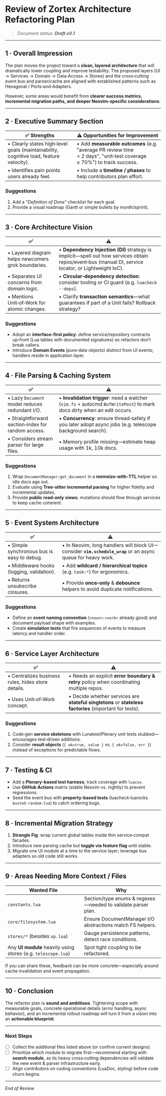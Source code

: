 # Review of Zortex Architecture Refactoring Plan

> _Document status: **Draft v0.1**_

---

## 1 · Overall Impression

The plan moves the project toward a **clean, layered architecture** that will dramatically lower coupling and improve testability.  The proposed layers (UI → Services → Domain → Data‑Access → Stores) and the cross‑cutting event bus and parser/cache are aligned with established patterns such as Hexagonal / Ports‑and‑Adapters.

However, some areas would benefit from **clearer success metrics, incremental migration paths, and deeper Neovim‑specific considerations**.

---

## 2 · Executive Summary Section

| ✅ Strengths | ⚠️ Opportunities for Improvement |
| --- | --- |
| • Clearly states high‑level goals (maintainability, cognitive load, feature velocity). | • Add **measurable outcomes** (e.g. "average PR review time < 2 days", "unit‑test coverage ≥ 70%") to track success. |
| • Identifies pain points users already feel. | • Include a **timeline / phases** to help contributors plan effort. |

### Suggestions
1. Add a _“Definition of Done”_ checklist for each goal.
2. Provide a visual roadmap (Gantt or simple bullets by month/sprint).

---

## 3 · Core Architecture Vision

| ✅ | ⚠️ |
| --- | --- |
| • Layered diagram helps newcomers grok boundaries. | • **Dependency Injection (DI)** strategy is implicit—spell out how services obtain repos/event‑bus (manual DI, service locator, or Lightweight IoC). |
| • Separates UI concerns from domain logic. | • **Circular‑dependency detection**: consider tooling or CI guard (e.g. `luacheck --deps`). |
| • Mentions Unit‑of‑Work for atomic changes. | • Clarify **transaction semantics**—what guarantees if part of a Unit fails? Rollback strategy? |

### Suggestions
* Adopt an **interface‑first policy**: define service/repository contracts up‑front (Lua tables with documented signatures) so refactors don’t break callers.
* Introduce **Domain Events** (pure‑data objects) distinct from UI events; handlers reside in application layer.

---

## 4 · File Parsing & Caching System

| ✅ | ⚠️ |
| --- | --- |
| • Lazy `Document` model reduces redundant I/O. | • **Invalidation trigger**: need a watcher (`vim.fs` + autocmd `BufWritePost`) to mark docs dirty when an edit occurs. |
| • Straightforward section‑index for random access. | • **Concurrency**: ensure thread‑safety if you later adopt async jobs (e.g. telescope background search). |
| • Considers stream parser for large files. | • Memory profile missing—estimate heap usage with 1k, 10k docs. |

### Suggestions
1. Wrap `DocumentManager:get_document` in a **memoize‑with‑TTL** helper so idle docs age out.
2. Evaluate using **Tree‑sitter incremental parsing** for higher fidelity and incremental updates.
3. Provide **public read‑only views**; mutations should flow through services to keep cache coherent.

---

## 5 · Event System Architecture

| ✅ | ⚠️ |
| --- | --- |
| • Simple synchronous bus is easy to debug. | • In Neovim, long handlers will block UI—consider **`vim.schedule_wrap`** or an async queue for heavy work. |
| • Middleware hooks (logging, validation). | • Add **wildcard / hierarchical topics** (e.g. `task:*`) for ergonomics. |
| • Returns unsubscribe closures. | • Provide **once‑only** & **debounce** helpers to avoid duplicate notifications. |

### Suggestions
* Define an **event naming convention** (`<noun>:<verb>` already good) and document payload shape with examples.
* Create **simulation tests** that fire sequences of events to measure latency and handler order.

---

## 6 · Service Layer Architecture

| ✅ | ⚠️ |
| --- | --- |
| • Centralizes business rules, hides store details. | • Needs an explicit **error boundary & retry** policy when coordinating multiple repos. |
| • Uses Unit‑of‑Work concept. | • Decide whether services are **stateful singletons** or **stateless factories** (important for tests). |

### Suggestions
1. Code‑gen **service skeletons** with Lunatest/Plenary unit tests stubbed—encourages test‑driven additions.
2. Consider **result objects** (`{ ok=true, value }` vs. `{ ok=false, err }`) instead of exceptions for predictable flows.

---

## 7 · Testing & CI

* Add a **Plenary‑based test harness**; track coverage with `luacov`.
* Use **GitHub Actions** matrix (stable Neovim vs. nightly) to prevent regressions.
* Seed the event bus with **property‑based tests** (luacheck‐luarocks `busted‑random‑lua`) to catch ordering bugs.

---

## 8 · Incremental Migration Strategy

1. **Strangle Fig**: wrap current global tables inside thin service‑compat facades.
2. Introduce new parsing cache but **toggle via feature flag** until stable.
3. Migrate one UI module at a time to the service layer; leverage bus adapters so old code still works.

---

## 9 · Areas Needing More Context / Files

| Wanted File | Why |
| ----------- | --- |
| `constants.lua` | Section/type enums & regexes—needed to validate parser plan. |
| `core/filesystem.lua` | Ensure DocumentManager I/O abstractions match FS helpers. |
| `stores/*` (besides `xp.lua`) | Gauge persistence patterns, detect race conditions. |
| Any **UI module** heavily using stores (e.g. `telescope.lua`) | Spot tight coupling to be refactored. |

If you can share these, feedback can be more concrete—especially around cache invalidation and event propagation.

---

## 10 · Conclusion

The refactor plan is **sound and ambitious**.  Tightening scope with measurable goals, concrete operational details (error handling, async behavior), and an incremental rollout roadmap will turn it from a _vision_ into an **actionable blueprint**.

---

### Next Steps
* [ ] Collect the additional files listed above (or confirm current designs).
* [ ] Prioritize which module to migrate first—recommend starting with **search module**, as its heavy cross‑cutting dependencies will validate the new event & parser infrastructure early.
* [ ] Align contributors on coding conventions (LuaDoc, styling) before code churn begins.

---

_End of Review_

